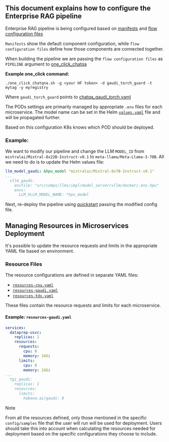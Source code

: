 ## This document explains how to configure the Enterprise RAG pipeline

Enterprise RAG pipeline is being configured based on [manifests](../deployment/microservices-connector/config/manifests) and [flow configuration files](../deployment/microservices-connector/config/samples)

`Manifests` show the default component configuration, while `flow configuration files` define how those components are connected together.

When building the pipeline we are passing the `flow configuration files` as `PIPELINE` argument to [one_click_chatqa](../deployment/README.md#quickstart-with-oneclick-script)

**Example one_click command:**

```
./one_click_chatqna.sh -g <your HF token> -d gaudi_torch_guard -t mytag -y myregistry
```

Where `gaudi_torch_guard` points to [chatqa_gaudi_torch.yaml](../deployment/microservices-connector/config/samples/chatQnA_gaudi_torch.yaml)

The PODs settings are primarily managed by appropriate `.env` files for each microservice. The model name can be set in the Helm [`values.yaml`](../deployment/microservices-connector/helm/values.yaml) file and will be propagated further.

Based on this configuration K8s knows which POD should be deployed.

### Example: 
We want to modify our pipeline and change the LLM `MODEL_ID` from `mistralai/Mixtral-8x22B-Instruct-v0.1` to `meta-llama/Meta-Llama-3-70B`. All we need to do is to update the Helm values file:

```yaml
llm_model_gaudi: &hpu_model "mistralai/Mixtral-8x7B-Instruct-v0.1"
...
  vllm_gaudi:
    envfile: "src/comps/llms/impl/model_server/vllm/docker/.env.hpu"
    envs:
      LLM_VLLM_MODEL_NAME: *hpu_model
```

Next, re-deploy the pipeline using [quickstart](../deployment/README.md#quick-start-with-one-click-script) passing the modified config file.


## Managing Resources in Microservices Deployment

It's possible to update the resource requests and limits in the appropriate YAML file based on environment.

### Resource Files

The resource configurations are defined in separate YAML files:
- [`resources-cpu.yaml`](../deployment/microservices-connector/helm/resources-cpu.yaml)
- [`resources-gaudi.yaml`](../deployment/microservices-connector/helm/resources-gaudi.yaml)
- [`resources-tdx.yaml`](../deployment/microservices-connector/helm/resources-tdx.yaml)

These files contain the resource requests and limits for each microservice.

#### Example: `resources-gaudi.yaml`

```yaml
services:
  dataprep-usvc:
    replicas: 1
    resources:
      requests:
        cpu: 8
        memory: 16Gi
      limits:
        cpu: 8
        memory: 16Gi
...
  tgi_gaudi:
    replicas: 1
    resources:
      limits:
        habana.ai/gaudi: 8
```

> [!NOTE]
From all the resources defined, only those mentioned in the specific `config/samples` file that the user will run will be used for deployment. Users should take this into account when calculating the resources needed for deployment based on the specific configurations they choose to include.

